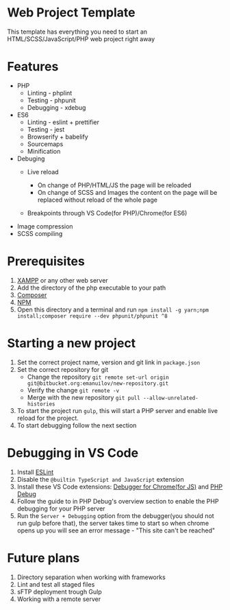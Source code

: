 # Web Project Template
This template has everything you need to start an HTML/SCSS/JavaScript/PHP web project right away

# Features
* PHP
   * Linting - phplint
   * Testing - phpunit
   * Debugging - xdebug
* ES6
  * Linting - eslint + prettifier
  * Testing - jest
  * Browserify + babelify
  * Sourcemaps
  * Minification
* Debuging
  * Live reload
    *  On change of PHP/HTML/JS the page will be reloaded
    *  On change of SCSS and Images the content on the page will be replaced without reload of the whole page
    
  * Breakpoints through VS Code(for PHP)/Chrome(for ES6)
* Image compression
* SCSS compiling


# Prerequisites
1. [XAMPP](https://www.apachefriends.org/download.html) or any other web server
2. Add the directory of the php executable to your path
3. [Composer](https://getcomposer.org/download/) 
4. [NPM](https://nodejs.org/en/)
5. Open this directory and a terminal and run `npm install -g yarn;npm install;composer require --dev phpunit/phpunit ^8`

# Starting a new project
1. Set the correct project name, version and git link in `package.json`
2. Set the correct repository for git
    * Change the repository `git remote set-url origin git@bitbucket.org:emanuilov/new-repository.git`
    * Verify the change `git remote -v`
    * Merge with the new repository `git pull --allow-unrelated-histories`
3. To start the project run `gulp`, this will start a PHP server and enable live reload for the project.
4. To start debugging follow the next section

# Debugging in VS Code
1. Install [ESLint](https://marketplace.visualstudio.com/items?itemName=dbaeumer.vscode-eslint)
2. Disable the `@builtin TypeScript and JavaScript` extension
3. Install these VS Code extensions: [Debugger for Chrome(for JS)](https://marketplace.visualstudio.com/items?itemName=msjsdiag.debugger-for-chrome) and [PHP Debug](https://marketplace.visualstudio.com/items?itemName=felixfbecker.php-debug)
4. Follow the guide to in PHP Debug's overview section to enable the PHP debugging for your PHP server
5. Run the `Server + Debugging` option from the debugger(you should not run gulp before that), the server takes time to start so when chrome opens up you will see an error message - "This site can't be reached"

# Future plans

1. Directory separation when working with frameworks
2. Lint and test all staged files
3. sFTP deployment trough Gulp
4. Working with a remote server
